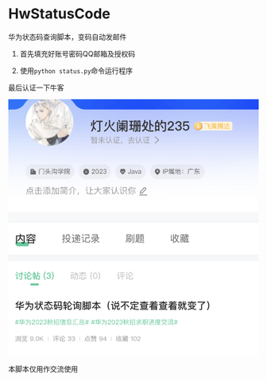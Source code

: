 # HwStatusCode
华为状态码查询脚本，变码自动发邮件

1. 首先填充好账号密码QQ邮箱及授权码

2. 使用`python status.py`命令运行程序

最后认证一下牛客

![](牛客.png)

本脚本仅用作交流使用